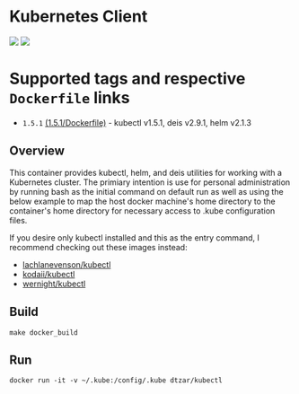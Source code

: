 # Kubernetes Client

[![](https://images.microbadger.com/badges/image/dtzar/kubectl.svg)](https://microbadger.com/images/dtzar/kubectl "Get your own image badge on microbadger.com")
[![](https://images.microbadger.com/badges/version/dtzar/kubectl.svg)](https://microbadger.com/images/dtzar/kubectl "Get your own version badge on microbadger.com")

# Supported tags and respective `Dockerfile` links

* `1.5.1`    [(1.5.1/Dockerfile)](https://github.com/dtzar/kubectl/blob/1.5.1/Dockerfile) - kubectl v1.5.1, deis v2.9.1, helm v2.1.3

## Overview

This container provides kubectl, helm, and deis utilities for working with a Kubernetes cluster.  The primiary intention is use for personal administration by running bash as the initial command on default run as well as using the below example to map the host docker machine's home directory to the container's home directory for necessary access to .kube configuration files.

If you desire only kubectl installed and this as the entry command, I recommend checking out these images instead:
* [lachlanevenson/kubectl](https://hub.docker.com/r/lachlanevenson/k8s-kubectl/)
* [kodaii/kubectl](https://hub.docker.com/r/koudaiii/kubectl/)
* [wernight/kubectl](https://hub.docker.com/r/wernight/kubectl/)

## Build

`make docker_build`

## Run

`docker run -it -v ~/.kube:/config/.kube dtzar/kubectl`